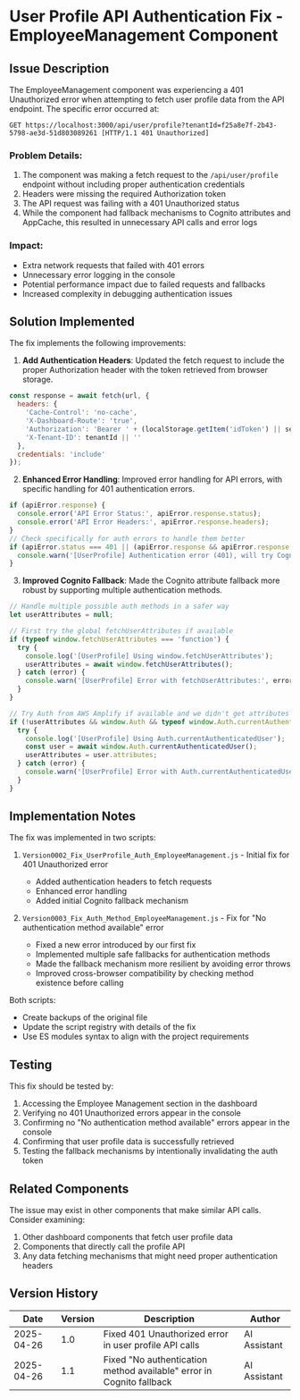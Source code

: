 # User Profile API Authentication Fix - EmployeeManagement Component

## Issue Description

The EmployeeManagement component was experiencing a 401 Unauthorized error when attempting to fetch user profile data from the API endpoint. The specific error occurred at:

```
GET https://localhost:3000/api/user/profile?tenantId=f25a8e7f-2b43-5798-ae3d-51d803089261 [HTTP/1.1 401 Unauthorized]
```

### Problem Details:

1. The component was making a fetch request to the `/api/user/profile` endpoint without including proper authentication credentials
2. Headers were missing the required Authorization token
3. The API request was failing with a 401 Unauthorized status
4. While the component had fallback mechanisms to Cognito attributes and AppCache, this resulted in unnecessary API calls and error logs

### Impact:

- Extra network requests that failed with 401 errors
- Unnecessary error logging in the console
- Potential performance impact due to failed requests and fallbacks
- Increased complexity in debugging authentication issues

## Solution Implemented

The fix implements the following improvements:

1. **Add Authentication Headers**: Updated the fetch request to include the proper Authorization header with the token retrieved from browser storage.

```javascript
const response = await fetch(url, { 
  headers: { 
    'Cache-Control': 'no-cache',
    'X-Dashboard-Route': 'true',
    'Authorization': 'Bearer ' + (localStorage.getItem('idToken') || sessionStorage.getItem('idToken') || ''),
    'X-Tenant-ID': tenantId || ''
  },
  credentials: 'include'
});
```

2. **Enhanced Error Handling**: Improved error handling for API errors, with specific handling for 401 authentication errors.

```javascript
if (apiError.response) {
  console.error('API Error Status:', apiError.response.status);
  console.error('API Error Headers:', apiError.response.headers);
} 
// Check specifically for auth errors to handle them better
if (apiError.status === 401 || (apiError.response && apiError.response.status === 401)) {
  console.warn('[UserProfile] Authentication error (401), will try Cognito fallback');
}
```

3. **Improved Cognito Fallback**: Made the Cognito attribute fallback more robust by supporting multiple authentication methods.

```javascript
// Handle multiple possible auth methods in a safer way
let userAttributes = null;

// First try the global fetchUserAttributes if available
if (typeof window.fetchUserAttributes === 'function') {
  try {
    console.log('[UserProfile] Using window.fetchUserAttributes');
    userAttributes = await window.fetchUserAttributes();
  } catch (error) {
    console.warn('[UserProfile] Error with fetchUserAttributes:', error.message);
  }
}

// Try Auth from AWS Amplify if available and we didn't get attributes yet
if (!userAttributes && window.Auth && typeof window.Auth.currentAuthenticatedUser === 'function') {
  try {
    console.log('[UserProfile] Using Auth.currentAuthenticatedUser');
    const user = await window.Auth.currentAuthenticatedUser();
    userAttributes = user.attributes;
  } catch (error) {
    console.warn('[UserProfile] Error with Auth.currentAuthenticatedUser:', error.message);
  }
}
```

## Implementation Notes

The fix was implemented in two scripts:

1. `Version0002_Fix_UserProfile_Auth_EmployeeManagement.js` - Initial fix for 401 Unauthorized error
   - Added authentication headers to fetch requests
   - Enhanced error handling
   - Added initial Cognito fallback mechanism

2. `Version0003_Fix_Auth_Method_EmployeeManagement.js` - Fix for "No authentication method available" error
   - Fixed a new error introduced by our first fix
   - Implemented multiple safe fallbacks for authentication methods
   - Made the fallback mechanism more resilient by avoiding error throws
   - Improved cross-browser compatibility by checking method existence before calling

Both scripts:
   - Create backups of the original file
   - Update the script registry with details of the fix
   - Use ES modules syntax to align with the project requirements

## Testing

This fix should be tested by:

1. Accessing the Employee Management section in the dashboard
2. Verifying no 401 Unauthorized errors appear in the console
3. Confirming no "No authentication method available" errors appear in the console
4. Confirming that user profile data is successfully retrieved
5. Testing the fallback mechanisms by intentionally invalidating the auth token

## Related Components

The issue may exist in other components that make similar API calls. Consider examining:

1. Other dashboard components that fetch user profile data
2. Components that directly call the profile API
3. Any data fetching mechanisms that might need proper authentication headers

## Version History

| Date | Version | Description | Author |
|------|---------|-------------|--------|
| 2025-04-26 | 1.0 | Fixed 401 Unauthorized error in user profile API calls | AI Assistant |
| 2025-04-26 | 1.1 | Fixed "No authentication method available" error in Cognito fallback | AI Assistant | 